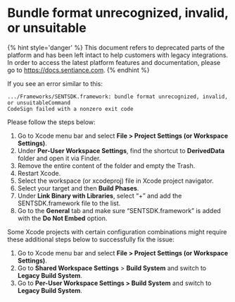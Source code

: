 # Bundle format unrecognized, invalid, or unsuitable

{% hint style='danger' %} This document refers to deprecated parts of the platform and has been left intact to help customers with legacy integrations. In order to access the latest platform features and documentation, please go to https://docs.sentiance.com. {% endhint %}

If you see an error similar to this:

```text
.../Frameworks/SENTSDK.framework: bundle format unrecognized, invalid, or unsuitableCommand 
CodeSign failed with a nonzero exit code
```

Please follow the steps below:

1. Go to Xcode menu bar and select **File &gt; Project Settings \(or Workspace Settings\)**.
2. Under **Per-User Workspace Settings**, find the shortcut to **DerivedData** folder and open it via Finder.
3. Remove the entire content of the folder and empty the Trash.
4. Restart Xcode.
5. Select the workspace \(or xcodeproj\) file in Xcode project navigator.
6. Select your target and then **Build Phases**.
7. Under **Link Binary with Libraries**, select “+” and add the SENTSDK.framework file to the list.
8. Go to the **General** tab and make sure “SENTSDK.framework” is added with the **Do Not Embed** option.

Some Xcode projects with certain configuration combinations might require these additional steps below to successfully fix the issue:

1. Go to Xcode menu bar and select **File &gt; Project Settings \(or Workspace Settings\)**.
2. Go to **Shared Workspace Settings** &gt; **Build System** and switch to **Legacy Build System**.
3. Go to **Per-User Workspace Settings &gt; Build System** and switch to **Legacy Build System**.

